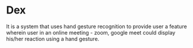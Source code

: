 # Dex
It is a system that uses hand gesture recognition to provide user a feature wherein user in an online meeting - zoom, google meet could display his/her reaction using a hand gesture. 

